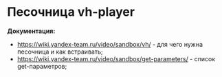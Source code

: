 Песочница vh-player
=================

**Документация:**
* https://wiki.yandex-team.ru/video/sandbox/vh/ - для чего нужна песочница и как встраивать;
* https://wiki.yandex-team.ru/video/sandbox/get-parameters/ - список get-параметров;
